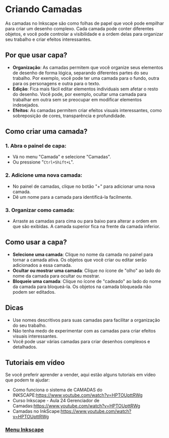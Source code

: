 # Criando Camadas

As camadas no Inkscape são como folhas de papel que você pode empilhar para criar um desenho complexo. Cada camada pode conter diferentes objetos, e você pode controlar a visibilidade e a ordem delas para organizar seu trabalho e criar efeitos interessantes.

## Por que usar capa?

- **Organização**: As camadas permitem que você organize seus elementos de desenho de forma lógica, separando diferentes partes do seu trabalho. Por exemplo, você pode ter uma camada para o fundo, outra para os personagens e outra para o texto.
- **Edição**: Fica mais fácil editar elementos individuais sem afetar o resto do desenho. Você pode, por exemplo, ocultar uma camada para trabalhar em outra sem se preocupar em modificar elementos indesejados.
- **Efeitos**: As camadas permitem criar efeitos visuais interessantes, como sobreposição de cores, transparência e profundidade.

## Como criar uma camada?

### 1. Abra o painel de capa:

- Vá no menu "Camada" e selecione "Camadas".
- Ou pressione "`Ctrl+Shift+L`".

### 2. Adicione uma nova camada:

- No painel de camadas, clique no botão "+" para adicionar uma nova camada.
- Dê um nome para a camada para identificá-la facilmente.

### 3. Organizar como camada:

- Arraste as camadas para cima ou para baixo para alterar a ordem em que são exibidas. A camada superior fica na frente da camada inferior.

## Como usar a capa?

- **Selecione uma camada**: Clique no nome da camada no painel para tornar a camada ativa. Os objetos que você criar ou editar serão adicionados a essa camada.
- **Ocultar ou mostrar uma camada**: Clique no ícone de "olho" ao lado do nome da camada para ocultar ou mostrar.
- **Bloqueie uma camada**: Clique no ícone de "cadeado" ao lado do nome da camada para bloqueá-la. Os objetos na camada bloqueada não podem ser editados.

## Dicas

- Use nomes descritivos para suas camadas para facilitar a organização do seu trabalho.
- Não tenha medo de experimentar com as camadas para criar efeitos visuais interessantes.
- Você pode usar várias camadas para criar desenhos complexos e detalhados.

## Tutoriais em vídeo

Se você preferir aprender a vender, aqui estão alguns tutoriais em vídeo que podem te ajudar:

- Como funciona o sistema de CAMADAS do INKSCAPE:https://www.youtube.com/watch?v=HPTOUpttRWg
- Curso Inkscape - Aula 24 Gerenciador de Camadas:https://www.youtube.com/watch?v=HPTOUpttRWg
- Camadas no InkScape:https://www.youtube.com/watch?v=HPTOUpttRWg

### [Menu Inkscape](../menu.md)